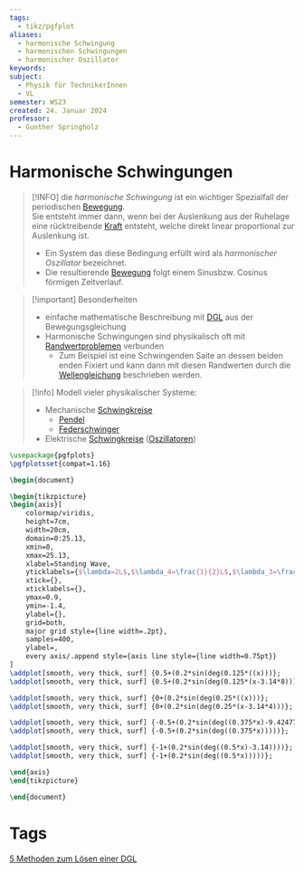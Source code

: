 ```yaml
---
tags:
  - tikz/pgfplot
aliases:
  - harmonische Schwingung
  - harmonischen Schwingungen
  - harmonischer Oszillator
keywords: 
subject:
  - Physik für TechnikerInnen
  - VL
semester: WS23
created: 24. Januar 2024
professor:
  - Gunther Springholz
---
```

 

# Harmonische Schwingungen

> [!INFO] die *harmonische Schwingung* ist ein wichtiger Spezialfall der periodischen [Bewegung](Kinematik.md).  
> Sie entsteht immer dann, wenn bei der Auslenkung aus der Ruhelage eine rücktreibende [Kraft]({MOC}%20Kräfte.md) entsteht, welche direkt linear proportional zur Auslenkung ist.
>
> - Ein System das diese Bedingung erfüllt wird als *harmonischer Oszillator* bezeichnet.
> - Die resultierende [Bewegung](Kinematik.md) folgt einem Sinusbzw. Cosinus förmigen Zeitverlauf.

> [!important] Besonderheiten
> - einfache mathematische Beschreibung mit [DGL](../Mathematik/{MOC}%20DGL.md) aus der Bewegungsgleichung
> - Harmonische Schwingungen sind physikalisch oft mit [Randwertproblemen](../Mathematik/Randwertprobleme.md) verbunden
>   - Zum Beispiel ist eine Schwingenden Saite an dessen beiden enden Fixiert und kann dann mit diesen Randwerten durch die [Wellengleichung](../Mathematik/Wellengleichung.md) beschrieben werden. 

> [!info] Modell vieler physikalischer Systeme:
>- Mechanische [Schwingkreise](Schwingkreise.md)
>	- [Pendel](Pendel.md)
>	- [Federschwinger](Feder-Schwinger.md)
> - Elektrische [Schwingkreise](Schwingkreise.md) ([Oszillatoren](../Hardwareentwicklung/Oszillatoren/Clock%20Generierung.md))

```tikz
\usepackage{pgfplots}
\pgfplotsset{compat=1.16}

\begin{document}

\begin{tikzpicture}
\begin{axis}[
    colormap/viridis,
    height=7cm,
    width=20cm,
    domain=0:25.13,
    xmin=0,
    xmax=25.13,
    xlabel=Standing Wave,
    yticklabels={$\lambda=2L$,$\lambda_4=\frac{1}{2}L$,$\lambda_3=\frac{2}{3}L$,$\lambda_2=\:\:\:L$,$\lambda_1=2L$},
    xtick={},
    xticklabels={},
    ymax=0.9,
    ymin=-1.4,
    ylabel={},
    grid=both,
    major grid style={line width=.2pt},
    samples=400,
    ylabel=,
    every axis/.append style={axis line style={line width=0.75pt}}
]
\addplot[smooth, very thick, surf] {0.5+(0.2*sin(deg(0.125*((x)))};
\addplot[smooth, very thick, surf] {0.5+(0.2*sin(deg(0.125*(x-3.14*8)))};

\addplot[smooth, very thick, surf] {0+(0.2*sin(deg(0.25*((x)))};
\addplot[smooth, very thick, surf] {0+(0.2*sin(deg(0.25*(x-3.14*4)))};

\addplot[smooth, very thick, surf] {-0.5+(0.2*sin(deg((0.375*x)-9.42477))))};
\addplot[smooth, very thick, surf] {-0.5+(0.2*sin(deg((0.375*x)))))};

\addplot[smooth, very thick, surf] {-1+(0.2*sin(deg((0.5*x)-3.14))))};
\addplot[smooth, very thick, surf] {-1+(0.2*sin(deg((0.5*x)))))};

\end{axis}
\end{tikzpicture}

\end{document}
```

# Tags

[5 Methoden zum Lösen einer DGL](https://www.youtube.com/watch?v=0kY3Wpvutfs)